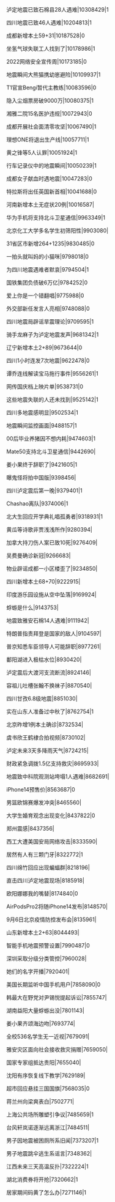 泸定地震已致石棉县28人遇难|10308429|1

四川地震已致46人遇难|10204813|1

成都新增本土59+31|10187528|0

坐氢气球失联工人找到了|10178986|1

2022网络安全宣传周|10173185|0

地震瞬间大熊猫携幼崽避险|10109937|1

T1官宣Bengi暂代主教练|10083596|0

隐入尘烟票房破9000万|10080375|1

湘雅二院15名医护违规|10072943|0

成都开展社会面清零攻坚|10067490|1

理想ONE将退出生产线|10057711|1

黄之锋等5人认罪|10051924|1

行车记录仪中的地震瞬间|10050239|1

成都女子献血时遇地震|10047283|0

特拉斯将出任英国新首相|10041688|0

河南新增本土无症状20例|10016587|

华为手机将支持北斗卫星通信|9963349|1

北京化工大学多名学生初筛阳性|9903080|

31省区市新增264+1235|9830485|0

一拍头就叫妈的小猫咪|9798018|0

为四川地震遇难者默哀|9794504|1

国铁集团负债破6万亿|9784252|0

爱上你是一个错翻唱|9775988|0

外交部新任发言人亮相|9748088|0

四川地震局辟谣旱震理论|9709595|1

骑手龙麻子为泸定地震发声|9681342|1

辽宁新增本土2+89|9673644|0

四川1小时连发7次地震|9622478|0

谭乔连线解读宝马拖行事件|9556261|1

网传国庆档上映片单|9538731|0

这些地震失联的人还未找到|9525142|1

四川多地震感明显|9502534|1

地震瞬间监控画面|9488157|1

00后毕业养猪因不想内耗|9474603|1

Mate50支持北斗卫星通信|9442690|

姜小果终于辞职了|9421605|1

曝鬼怪将拍中国版|9398456|

四川泸定震后第一晚|9379401|1

Chashao离队|9374006|1

北大生回应开学典礼唱孤勇者|9318931|1

黄瓜等诗歌非贾浅浅所作|9280394|

加拿大持刀伤人案已致10死|9276409|

吴费曼确诊新冠|9266683|

物业辟谣成都一小区楼歪了|9234850|

四川新增本土68+70|9222915|

印度游乐园设施从空中坠落|9169924|

蜉蝣是什么|9143753|

地震致雅安石棉14人遇难|9111942|

特朗普指责拜登是国家的敌人|9104597|

普京知悉车臣领导人可能辞职|8977261|

鄱阳湖进入极枯水位|8930420|

泸定震后大渡河支流断流|8924146|

容祖儿吐槽张翰不换袜子|8870540|

四川甘孜6.8级地震|8851030|

实在山东人准备过中秋了|8762754|1

北京昨增1例本土确诊|8732534|

虞书欣王鹤棣合拍视频|8730102|

泸定未来3天多降雨天气|8724215|

财政紧急调拨1.5亿支持救灾|8695933|

地震致中科院观测站垮塌1人遇难|8682691|

iPhone14预售价|8563687|0

男篮欧锦赛爆发冲突|8465560|

大学生婚育观念出现变化|8437822|0

郑州震感|8437356|

西工大遭美国安局网络攻击|8333590|

居然有人有三颗门牙|8322772|1

四川绵竹回应出现蝙蝠群|8218196|

直击四川泸定地震现场|8185918|

欧阳娜娜我的嘴替|8174840|0

AirPodsPro2将随iPhone14发布|8148570|

9月6日北京疫情防控发布会|8135961|

山东新增本土2+63|8044493|

智能手机地震预警设置|7990487|0

深圳采取分级分类管控|7960028|

她们的名字开播|7920401|

美国长期监听中国手机用户|7858090|0

韩最大在野党对尹锡悦提起诉讼|7855747|

湖南益阳大量蜉蝣出没|7801143|

姜小果齐颂海边吻|7693774|

全校536名学生无一近视|7679091|

雅安灾区面向社会接收救灾捐赠|7659050|

国家专家组抵达贵阳|7655040|

沈阳有序恢复线下教学|7629189|

超市回应悬挂三国国旗|7568035|0

蒋兰州向梁爽表白|7502771|

上海公共场所雕塑引争议|7485659|1

台风轩岚诺逐渐远离浙江|7484511|

男子因地震被困厕所系旧闻|7373207|1

男子地震跳伞逃生系谣言|7348362|

江西未来三天高温反扑|7322224|1

湖北消费券将开抢|7320662|1

居家期间码黄了怎么办|7271146|1

